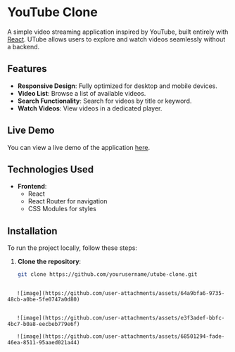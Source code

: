 # YouTube Clone

A simple video streaming application inspired by YouTube, built entirely with [React](https://reactjs.org/). UTube allows users to explore and watch videos seamlessly without a backend.

## Features

- **Responsive Design**: Fully optimized for desktop and mobile devices.
- **Video List**: Browse a list of available videos.
- **Search Functionality**: Search for videos by title or keyword.
- **Watch Videos**: View videos in a dedicated player.

## Live Demo

You can view a live demo of the application [here](https://your-live-demo-link.com).

## Technologies Used

- **Frontend**: 
  - React
  - React Router for navigation
  - CSS Modules for styles

## Installation

To run the project locally, follow these steps:

1. **Clone the repository**:
   ```bash
   git clone https://github.com/yourusername/utube-clone.git
```

   ![image](https://github.com/user-attachments/assets/64a9bfa6-9735-48cb-a0be-5fe0747a0d80)


   ![image](https://github.com/user-attachments/assets/e3f3adef-bbfc-4bc7-b0a8-eecbeb779e6f)

   ![image](https://github.com/user-attachments/assets/68501294-fade-46ea-8511-95aaed021a44)



